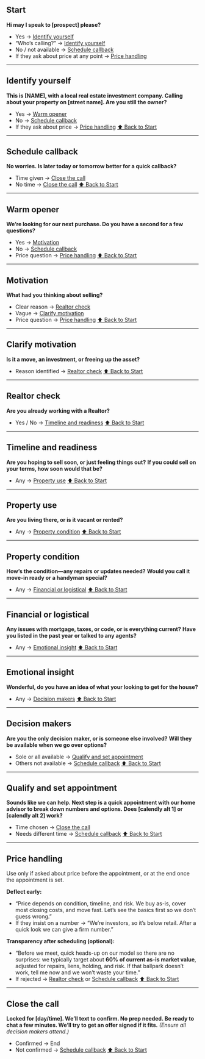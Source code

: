 ## Start

**Hi may I speak to [prospect] please?**

* Yes → [Identify yourself](#identify-yourself)
* “Who’s calling?” → [Identify yourself](#identify-yourself)
* No / not available → [Schedule callback](#schedule-callback)
* If they ask about price at any point → [Price handling](#price-handling)

---

## Identify yourself

**This is [NAME], with a local real estate investment company. Calling about your property on [street name]. Are you still the owner?**

* Yes → [Warm opener](#warm-opener)
* No → [Schedule callback](#schedule-callback)
* If they ask about price → [Price handling](#price-handling)
  [⬆ Back to Start](#start)

---

## Schedule callback

**No worries. Is later today or tomorrow better for a quick callback?**

* Time given → [Close the call](#close-the-call)
* No time → [Close the call](#close-the-call)
  [⬆ Back to Start](#start)

---

## Warm opener

**We’re looking for our next purchase. Do you have a second for a few questions?**

* Yes → [Motivation](#motivation)
* No → [Schedule callback](#schedule-callback)
* Price question → [Price handling](#price-handling)
  [⬆ Back to Start](#start)

---

## Motivation

**What had you thinking about selling?**

* Clear reason → [Realtor check](#realtor-check)
* Vague → [Clarify motivation](#clarify-motivation)
* Price question → [Price handling](#price-handling)
  [⬆ Back to Start](#start)

---

## Clarify motivation

**Is it a move, an investment, or freeing up the asset?**

* Reason identified → [Realtor check](#realtor-check)
  [⬆ Back to Start](#start)

---

## Realtor check

**Are you already working with a Realtor?**

* Yes / No → [Timeline and readiness](#timeline-and-readiness)
  [⬆ Back to Start](#start)

---

## Timeline and readiness

**Are you hoping to sell soon, or just feeling things out?**
**If you could sell on your terms, how soon would that be?**

* Any → [Property use](#property-use)
  [⬆ Back to Start](#start)

---

## Property use

**Are you living there, or is it vacant or rented?**

* Any → [Property condition](#property-condition)
  [⬆ Back to Start](#start)

---

## Property condition

**How’s the condition—any repairs or updates needed?**
**Would you call it move-in ready or a handyman special?**

* Any → [Financial or logistical](#financial-or-logistical)
  [⬆ Back to Start](#start)

---

## Financial or logistical

**Any issues with mortgage, taxes, or code, or is everything current?**
**Have you listed in the past year or talked to any agents?**

* Any → [Emotional insight](#emotional-insight)
  [⬆ Back to Start](#start)

---

## Emotional insight

**Wonderful, do you have an idea of what your looking to get for the house?**

* Any → [Decision makers](#decision-makers)
  [⬆ Back to Start](#start)

---

## Decision makers

**Are you the only decision maker, or is someone else involved?**
**Will they be available when we go over options?**

* Sole or all available → [Qualify and set appointment](#qualify-and-set-appointment)
* Others not available → [Schedule callback](#schedule-callback)
  [⬆ Back to Start](#start)

---

## Qualify and set appointment

**Sounds like we can help. Next step is a quick appointment with our home advisor to break down numbers and options. Does [calendly alt 1] or [calendly alt 2] work?**

* Time chosen → [Close the call](#close-the-call)
* Needs different time → [Schedule callback](#schedule-callback)
  [⬆ Back to Start](#start)

---

## Price handling

Use only if asked about price before the appointment, or at the end once the appointment is set.

**Deflect early:**

* “Price depends on condition, timeline, and risk. We buy as-is, cover most closing costs, and move fast. Let’s see the basics first so we don’t guess wrong.”
* If they insist on a number → “We’re investors, so it’s below retail. After a quick look we can give a firm number.”

**Transparency after scheduling (optional):**

* “Before we meet, quick heads-up on our model so there are no surprises: we typically target about **60% of current as-is market value**, adjusted for repairs, liens, holding, and risk. If that ballpark doesn’t work, tell me now and we won’t waste your time.”
* If rejected → [Realtor check](#realtor-check) or [Schedule callback](#schedule-callback)
  [⬆ Back to Start](#start)

---

## Close the call

**Locked for [day/time]. We’ll text to confirm. No prep needed. Be ready to chat a few minutes. We’ll try to get an offer signed if it fits.**
*(Ensure all decision makers attend.)*

* Confirmed → End
* Not confirmed → [Schedule callback](#schedule-callback)
  [⬆ Back to Start](#start)



